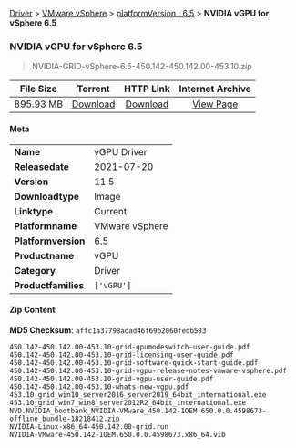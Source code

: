 
[Driver](/README.md)  >  [VMware vSphere](/index/Driver/VMware_vSphere.md)  >  [platformVersion : 6.5](/index/Driver/VMware_vSphere/6.5.md)  >  **NVIDIA vGPU for vSphere 6.5**


###    NVIDIA vGPU for vSphere 6.5

> NVIDIA-GRID-vSphere-6.5-450.142-450.142.00-453.10.zip   


| **File Size** | **Torrent**  | **HTTP Link** | **Internet Archive** |
|:-------------:|:------------:|:-------------:|:--------------------:|
| 895.93 MB |  [Download](https://archive.org/download/nvgpu_NVIDIA-GRID-vSphere-6.5-450.142-450.142.00-453.10.zip_zllrlnfw/nvgpu_NVIDIA-GRID-vSphere-6.5-450.142-450.142.00-453.10.zip_zllrlnfw_archive.torrent)       | [Download](https://archive.org/compress/nvgpu_NVIDIA-GRID-vSphere-6.5-450.142-450.142.00-453.10.zip_zllrlnfw) | [View Page](https://archive.org/details/nvgpu_NVIDIA-GRID-vSphere-6.5-450.142-450.142.00-453.10.zip_zllrlnfw)       |

#### Meta

<table>
<tr><td><strong>Name</strong></td><td>vGPU Driver</td></tr>
<tr><td><strong>Releasedate</strong></td><td>2021-07-20</td></tr>
<tr><td><strong>Version</strong></td><td>11.5</td></tr>
<tr><td><strong>Downloadtype</strong></td><td>Image</td></tr>
<tr><td><strong>Linktype</strong></td><td>Current</td></tr>
<tr><td><strong>Platformname</strong></td><td>VMware vSphere</td></tr>
<tr><td><strong>Platformversion</strong></td><td>6.5</td></tr>
<tr><td><strong>Productname</strong></td><td>vGPU</td></tr>
<tr><td><strong>Category</strong></td><td>Driver</td></tr>
<tr><td><strong>Productfamilies</strong></td><td><code>['vGPU']</code></td></tr>
</table>

#### Zip Content

**MD5 Checksum**: `affc1a37798adad46f69b2060fedb583`

```text
450.142-450.142.00-453.10-grid-gpumodeswitch-user-guide.pdf
450.142-450.142.00-453.10-grid-licensing-user-guide.pdf
450.142-450.142.00-453.10-grid-software-quick-start-guide.pdf
450.142-450.142.00-453.10-grid-vgpu-release-notes-vmware-vsphere.pdf
450.142-450.142.00-453.10-grid-vgpu-user-guide.pdf
450.142-450.142.00-453.10-whats-new-vgpu.pdf
453.10_grid_win10_server2016_server2019_64bit_international.exe
453.10_grid_win7_win8_server2012R2_64bit_international.exe
NVD.NVIDIA_bootbank_NVIDIA-VMware_450.142-1OEM.650.0.0.4598673-offline_bundle-18218412.zip
NVIDIA-Linux-x86_64-450.142.00-grid.run
NVIDIA-VMware-450.142-1OEM.650.0.0.4598673.x86_64.vib
```